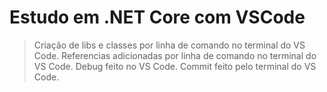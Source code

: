 ﻿# Estudo em .NET Core com VSCode
 
 > Criação de libs e classes por linha de comando no terminal do VS Code.
 > Referencias adicionadas por linha de comando no terminal do VS Code.
 > Debug feito no VS Code.
 > Commit feito pelo terminal do VS Code.

